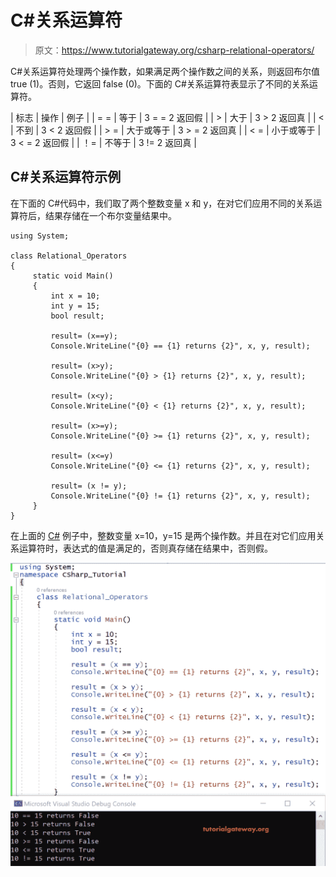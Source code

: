 # C#关系运算符

> 原文：<https://www.tutorialgateway.org/csharp-relational-operators/>

C#关系运算符处理两个操作数，如果满足两个操作数之间的关系，则返回布尔值 true (1)。否则，它返回 false (0)。下面的 C#关系运算符表显示了不同的关系运算符。

| 标志 | 操作 | 例子 |
| = = | 等于 | 3 = = 2 返回假 |
| > | 大于 | 3 > 2 返回真 |
| < | 不到 | 3 < 2 返回假 |
| > = | 大于或等于 | 3 > = 2 返回真 |
| < = | 小于或等于 | 3 < = 2 返回假 |
| ！= | 不等于 | 3 != 2 返回真 |

## C#关系运算符示例

在下面的 C#代码中，我们取了两个整数变量 x 和 y，在对它们应用不同的关系运算符后，结果存储在一个布尔变量结果中。

```
using System;

class Relational_Operators
{
     static void Main()
     {
         int x = 10;
         int y = 15;
         bool result;

         result= (x==y);
         Console.WriteLine("{0} == {1} returns {2}", x, y, result);

         result= (x>y);
         Console.WriteLine("{0} > {1} returns {2}", x, y, result);

         result= (x<y);
         Console.WriteLine("{0} < {1} returns {2}", x, y, result);

         result= (x>=y);
         Console.WriteLine("{0} >= {1} returns {2}", x, y, result);

         result= (x<=y)
         Console.WriteLine("{0} <= {1} returns {2}", x, y, result);

         result= (x != y);
         Console.WriteLine("{0} != {1} returns {2}", x, y, result);
     }
}
```

在上面的 [C#](https://www.tutorialgateway.org/csharp-tutorial/) 例子中，整数变量 x=10，y=15 是两个操作数。并且在对它们应用关系运算符时，表达式的值是满足的，否则真存储在结果中，否则假。

![C# Relational Operators 1](img/f77e17c104fd86d14dc6d14d7446e46b.png)